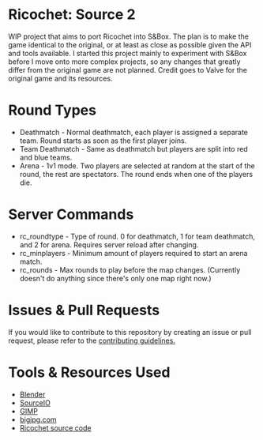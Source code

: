 # Ricochet: Source 2
 WIP project that aims to port Ricochet into S&Box. The plan is to make the game identical to the original, or at least as close as possible given the API and tools available. I started this project mainly to experiment with S&Box before I move onto more complex projects, so any changes that greatly differ from the original game are not planned. Credit goes to Valve for the original game and its resources.

# Round Types
- Deathmatch - Normal deathmatch, each player is assigned a separate team. Round starts as soon as the first player joins.
- Team Deathmatch - Same as deathmatch but players are split into red and blue teams.
- Arena - 1v1 mode. Two players are selected at random at the start of the round, the rest are spectators. The round ends when one of the players die.

# Server Commands
- rc_roundtype - Type of round. 0 for deathmatch, 1 for team deathmatch, and 2 for arena. Requires server reload after changing.
- rc_minplayers - Minimum amount of players required to start an arena match.
- rc_rounds - Max rounds to play before the map changes. (Currently doesn't do anything since there's only one map right now.)

# Issues & Pull Requests
 If you would like to contribute to this repository by creating an issue or pull request, please refer to the [contributing guidelines.](https://lambdagaming.github.io/contributing.html)

# Tools & Resources Used
- [Blender](https://www.blender.org/)
- [SourceIO](https://github.com/REDxEYE/SourceIO)
- [GIMP](https://www.gimp.org/)
- [bigjpg.com](https://bigjpg.com/)
- [Ricochet source code](https://github.com/ValveSoftware/halflife/tree/master/ricochet)
